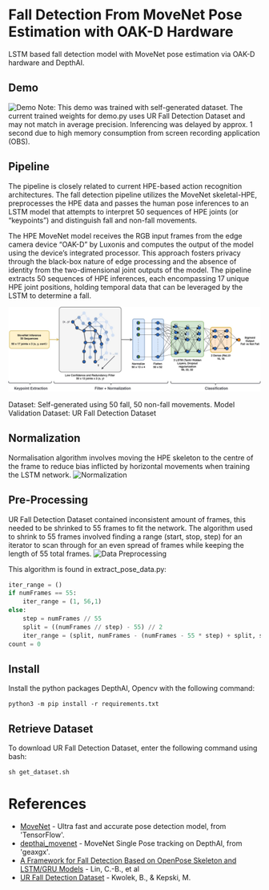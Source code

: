 # Fall Detection From MoveNet Pose Estimation with OAK-D Hardware
LSTM based fall detection model with MoveNet pose estimation via OAK-D hardware and DepthAI.

## Demo
![Demo](doc/img/demo.gif)
Note: This demo was trained with self-generated dataset. The current trained weights for demo.py uses UR Fall Detection Dataset and may not match in average precision. Inferencing was delayed by approx. 1 second due to high memory consumption from screen recording application (OBS).

## Pipeline
The pipeline is closely related to current HPE-based action recognition architectures. The fall detection pipeline utilizes the MoveNet skeletal-HPE, preprocesses the HPE data and passes the human pose inferences to an LSTM model that attempts to interpret 50 sequences of HPE joints (or “keypoints”) and distinguish fall and non-fall movements.

The HPE MoveNet model receives the RGB input frames from the edge camera device “OAK-D” by Luxonis and computes the output of the model using the device’s integrated processor. This approach fosters privacy through the black-box nature of edge processing and the absence of identity from the two-dimensional joint outputs of the model. The pipeline extracts 50 sequences of HPE inferences, each encompassing 17 unique HPE joint positions, holding temporal data that can be leveraged by the LSTM to determine a fall. 

![Pipeline](doc/img/draw.jpg) 

Dataset: Self-generated using 50 fall, 50 non-fall movements.
Model Validation Dataset: UR Fall Detection Dataset

## Normalization
Normalisation algorithm involves moving the HPE skeleton to the centre of the frame to reduce bias inflicted by horizontal movements when training the LSTM network.
![Normalization](doc/img/draw2.jpg)

## Pre-Processing
UR Fall Detection Dataset contained inconsistent amount of frames, this needed to be shrinked to 55 frames to fit the network. The algorithm used to shrink to 55 frames involved finding a range (start, stop, step) for an iterator to scan through for an even spread of frames while keeping the length of 55 total frames.
![Data Preprocessing](doc/img/draw3.jpg)

This algorithm is found in extract_pose_data.py:
```py
iter_range = ()
if numFrames == 55:
    iter_range = (1, 56,1)
else:
    step = numFrames // 55
    split = ((numFrames // step) - 55) // 2
    iter_range = (split, numFrames - (numFrames - 55 * step) + split, step)
count = 0
```

## Install
Install the python packages DepthAI, Opencv with the following command:
```
python3 -m pip install -r requirements.txt
```

## Retrieve Dataset
To download UR Fall Detection Dataset, enter the following command using bash:
```
sh get_dataset.sh
```

# References
* [MoveNet](https://www.tensorflow.org/hub/tutorials/movenet) - Ultra fast and accurate pose detection model, from 'TensorFlow'.
* [depthai_movenet](https://github.com/geaxgx/depthai_movenet) - MoveNet Single Pose tracking on DepthAI, from 'geaxgx'.
* [A Framework for Fall Detection Based on OpenPose Skeleton and LSTM/GRU Models](https://doi.org/10.3390/app11010329) - Lin, C.-B., et al
* [UR Fall Detection Dataset](http://fenix.univ.rzeszow.pl/~mkepski/ds/uf.html) - Kwolek, B., & Kepski, M.

